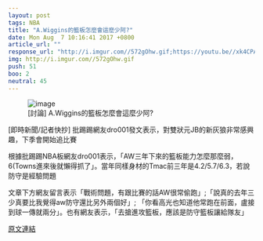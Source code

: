 ```yaml
---
layout: post
tags: NBA
title: "A.Wiggins的籃板怎麼會這麼少阿?"
date: Mon Aug  7 10:16:41 2017 +0800
article_url: ""
response_url: "http://i.imgur.com//572gOhw.gif;https://youtu.be//xk4CPAJyZJA//看這影片就知道//態"
img: http://i.imgur.com//572gOhw.gif
push: 51
boo: 2
neutral: 45
---
```


<figure>
<img src="http://i.imgur.com//572gOhw.gif" alt="image">
<figcaption>
[討論] A.Wiggins的籃板怎麼會這麼少阿?
</figcaption>
</figure>



[即時新聞/記者快抄] 批踢踢網友dro001發文表示，對雙狀元JB的新灰狼非常感興趣，下季會開始追比賽

根據批踢踢NBA板網友dro001表示，「AW三年下來的籃板能力怎麼那麼弱，6(Towns進來後就懶得抓了」。當年同樣身材的Tmac前三年是4.2/5.7/6.3，若說防守是經驗問題

文章下方網友留言表示「戰術問題，有跟比賽的話AW很常偷跑」;「說真的去年三少真要比我覺得aw防守還比另外兩個好」; 「你看高光也知道他常跑在前面，盧接到球一傳就兩分」。也有網友表示，「去搶進攻籃板，應該是防守籃板讓給隊友」

<a href = "https://www.ptt.cc/bbs/NBA/M.1502072204.A.D02.html">原文連結</a>

